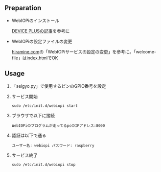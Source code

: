## Preparation

* WebIOPiのインストール

    [DEVICE PLUSの記事](http://deviceplus.jp/hobby/raspberrypi_entry_030/)を参考に

* WebIOPiの設定ファイルの変更

    [hiramine.com](http://www.hiramine.com/physicalcomputing/raspberrypi/webiopi_callmacro.html)の「WebIOPiサービスの設定の変更」を参考に。「welcome-file」はindex.htmlでOK


## Usage

1. 「seigyo.py」で使用するピンのGPIO番号を設定

1. サービス開始

    `sudo /etc/init.d/webiopi start`
 
1. ブラウザで以下に接続

    `WebIOPiのプログラムが走ってるpcのIPアドレス:8000`

1.  認証は以下で通る

    `ユーザー名: webiopi
パスワード: raspberry`

1. サービス終了

    `sudo /etc/init.d/webiopi stop`
